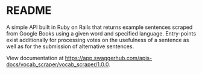 # README

A simple API built in Ruby on Rails that returns example sentences scraped from Google Books using a given word and specified language. Entry-points exist additionally for processing votes on the usefulness of a sentence as well as for the submission of alternative sentences.

View documentation at https://app.swaggerhub.com/apis-docs/vocab_scraper/vocab_scraper/1.0.0.

